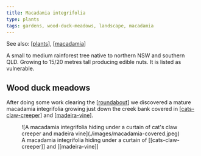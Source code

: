 ```yaml
---
title: Macadamia integrifolia
type: plants
tags: gardens, wood-duck-meadows, landscape, macadamia
---
```


See also: [[plants]], [[macadamia]]

A small to medium rainforest tree native to northern NSW and southern QLD. Growing to 15/20 metres tall producing edible nuts. It is listed as vulnerable.

## Wood duck meadows

After doing some work clearing the [[roundabout]] we discovered a mature macadamia integrifolia growing just down the creek bank covered in [[cats-claw-creeper]] and [[madeira-vine]]. 

<figure markdown>
![A macadamia integrifolia hiding under a curtain of cat's claw creeper and madeira vine](./images/macadamia-covered.jpeg)
<caption>A macadamia integrifolia hiding under a curtain of [[cats-claw-creeper]] and [[madeira-vine]]</caption>
</figure>


[//begin]: # "Autogenerated link references for markdown compatibility"
[plants]: plants "Plants"
[macadamia]: macadamia "Macadamia"
[roundabout]: ../roundabout "Roundabout"
[cats-claw-creeper]: cats-claw-creeper "Cats claw creeper"
[madeira-vine]: madeira-vine "Madeira vine"
[//end]: # "Autogenerated link references"